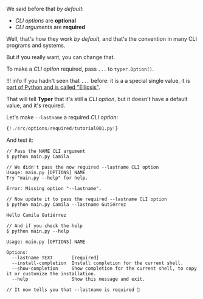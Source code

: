 We said before that *by default*:

* *CLI options* are **optional**
* *CLI arguments* are **required**

Well, that's how they work *by default*, and that's the convention in many CLI programs and systems.

But if you really want, you can change that.

To make a *CLI option* required, pass `...` to `typer.Option()`.

!!! info
    If you hadn't seen that `...` before: it is a a special single value, it is <a href="https://docs.python.org/3/library/constants.html#Ellipsis" target="_blank">part of Python and is called "Ellipsis"</a>.

That will tell **Typer** that it's still a *CLI option*, but it doesn't have a default value, and it's required.

Let's make `--lastname` a required *CLI option*:

```Python hl_lines="4"
{!./src/options/required/tutorial001.py!}
```

And test it:

<div class="termy">

```console
// Pass the NAME CLI argument
$ python main.py Camila

// We didn't pass the now required --lastname CLI option
Usage: main.py [OPTIONS] NAME
Try "main.py --help" for help.

Error: Missing option "--lastname".

// Now update it to pass the required --lastname CLI option
$ python main.py Camila --lastname Gutiérrez

Hello Camila Gutiérrez

// And if you check the help
$ python main.py --help

Usage: main.py [OPTIONS] NAME

Options:
  --lastname TEXT       [required]
  --install-completion  Install completion for the current shell.
  --show-completion     Show completion for the current shell, to copy it or customize the installation.
  --help                Show this message and exit.

// It now tells you that --lastname is required 🎉
```

</div>
